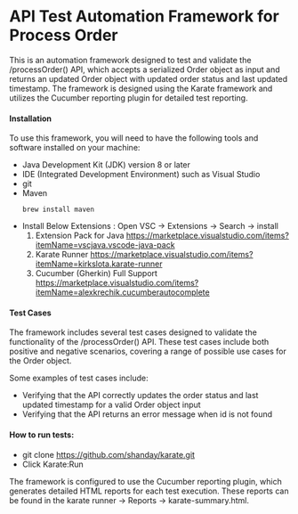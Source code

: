 # API Test Automation Framework for Process Order

This is an automation framework designed to test and validate the /processOrder() API, which accepts a serialized Order object as input and returns an updated Order object with updated order status and last updated timestamp. The framework is designed using the Karate framework and utilizes the Cucumber reporting plugin for detailed test reporting.


####  Installation
To use this framework, you will need to have the following tools and software installed on your machine:

- Java Development Kit (JDK) version 8 or later
- IDE (Integrated Development Environment) such as Visual Studio
- git
- Maven
  ```
  brew install maven
  ```
- Install Below Extensions : Open VSC -> Extensions -> Search -> install	
  1. Extension Pack for Java https://marketplace.visualstudio.com/items?itemName=vscjava.vscode-java-pack
  2. Karate Runner https://marketplace.visualstudio.com/items?itemName=kirkslota.karate-runner
  3. Cucumber (Gherkin) Full Support https://marketplace.visualstudio.com/items?itemName=alexkrechik.cucumberautocomplete




#### Test Cases
The framework includes several test cases designed to validate the functionality of the /processOrder() API. These test cases include both positive and negative scenarios, covering a range of possible use cases for the Order object.

Some examples of test cases include:

- Verifying that the API correctly updates the order status and last updated timestamp for a valid Order object input
- Verifying that the API returns an error message when id is not found



#### How to run tests:
- git clone https://github.com/shanday/karate.git
- Click Karate:Run


The framework is configured to use the Cucumber reporting plugin, which generates detailed HTML reports for each test execution. These reports can be found in the karate runner -> Reports -> karate-summary.html.



